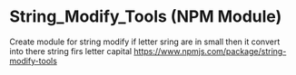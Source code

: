 # String_Modify_Tools (NPM Module)
Create module for string modify if letter sring are in small then it convert into there string firs letter capital
https://www.npmjs.com/package/string-modify-tools
